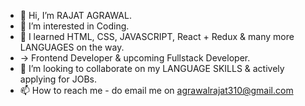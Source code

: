 - 👋 Hi, I’m RAJAT AGRAWAL.
- 👀 I’m interested in Coding.
- 🌱 I learned HTML, CSS, JAVASCRIPT, React + Redux & many more LANGUAGES on the way.
- -> Frontend Developer & upcoming Fullstack Developer.
- 💞️ I’m looking to collaborate on my LANGUAGE SKILLS & actively applying for JOBs.
- 📫 How to reach me - do email me on agrawalrajat310@gmail.com

<!---
agrawalrajat310/agrawalrajat310 is a ✨ special ✨ repository because its `README.md` (this file) appears on your GitHub profile.
You can click the Preview link to take a look at your changes.
--->

